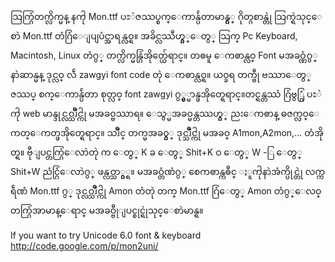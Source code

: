 သြက္ဂြံတက္လိက္မန္ နကႝု Mon.ttf ပႜဲဇဿပ္စက္ေကာန္ပ်ဴတာမာန္ဂွ္ ဂိုတ္ဂစာန္တုဲ သြက္ရဲသုင္ေစာဲ Mon.ttf တံဂြံေျပျပံင္အာရန္လဝ္ရ။ အခိင္လဿဳဟ္ဂွ္ေတွ္ သြက္ Pc Keyboard, Macintosh, Linux တံဂွ္ တက္လိက္မန္ဂြံအိုတ္ယ်ေရာင္။ တၜမူ ေကၜာန္လဝ္ Font မအခဝ္ဏံဂွ္ နာဲဆာန္မန္ ဒုင္လဝ္ လၲဴ zawgyi font code တုဲ ေကၜာန္လဝ္ရ။ ယဝ္ခရ တက္ဗီု ဗဿာေတွ္ ဇဿပ္ စက္ေကာန္ပ်ဴတာ စုတ္လဝ္ font zawgyi ဂွ္ဗွ္မာန္ဖအိုတ္ရေရာင္။တင္ရန္တဿံ ဂြံဗွ္ဂြံ ပႜဲကႝု web မာန္ဒုင္လဝ္သၨိဳင္ကႝု မအခဝ္ဗဿာရ။ ေသွ္မအခဝ္မန္တဿဟ္ဂွ္ ညးေကၜာန္ ဓဇက္လဝ္ေကတ္ေကတ္ဖအိုတ္ရေရာင္။ သၨိဳင္ တက္မအခဝ္ဂွ္ ဒုင္သၨိဳင္ကႝု မအခဝ္ A1mon,A2mon,... တံအိုတ္ရ။ ဗီုျပင္တက္ဂြံေလာဲတုဲ က ေတွ္ K ခ ေတွ္ Shit+K  ဝ ေတွ္ W  -ြ  ေတွ္ Shit+W ညံင္ဂြံေလာဲဂွ္ ဖန္လဝ္သာ္ဂွ္ရ။ မအခဝ္တံဏံဂွ္ စေကၜာန္ကၜဳင္ ႏူကႝုနာဲအံက္ပိုင္တုဲ လက္ကရဵဏံ Mon.ttf ဂွ္ ဒုင္လဝ္သၨိဳင္ကႝု Amon တံတုဲ တက္ Mon.ttf ဂြံေတွ္ Amon တံဂွ္ေလဝ္ တက္ဂြံအာမာန္ေရာင္ မအခဝ္ဗီုျပင္စုင္ရုဲသုင္ေစာဲမာန္ရ။

If you want to try Unicode 6.0 font & keyboard
http://code.google.com/p/mon2uni/